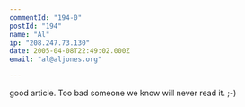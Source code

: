 ```yaml
---
commentId: "194-0"
postId: "194"
name: "Al"
ip: "208.247.73.130"
date: 2005-04-08T22:49:02.000Z
email: "al@aljones.org"

---
```

<p>good article.  Too bad someone we know will never read it. ;-)</p>